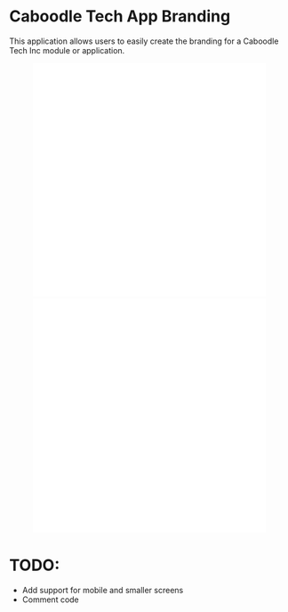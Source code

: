 # Caboodle Tech App Branding
This application allows users to easily create the branding for a Caboodle Tech Inc module or application.

<p align="center">
    <img src="https://github.com/caboodle-tech/app-branding/blob/master/assets/badge-orange.svg">
    <img src="https://github.com/caboodle-tech/app-branding/blob/master/assets/badge-black.svg">
</p>

# TODO:
- Add support for mobile and smaller screens
- Comment code
